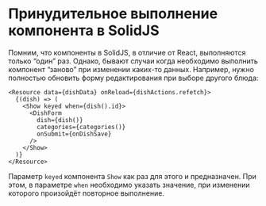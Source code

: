 # Принудительное выполнение компонента в SolidJS

Помним, что компоненты в SolidJS, в отличие от React, выполняются только “один” раз. Однако, бывают случаи когда необходимо выполнить компонент “заново” при изменении каких-то данных. Например, нужно полностью обновить форму редактирования при выборе другого блюда:

```tsx
<Resource data={dishData} onReload={dishActions.refetch}>
  {(dish) => (
    <Show keyed when={dish().id}>
      <DishForm
        dish={dish()}
        categories={categories()}
        onSubmit={onDishSave}
      />
    </Show>
  )}
</Resource>
```

Параметр `keyed` компонента `Show` как раз для этого и предназначен. При этом, в параметре `when` необходимо указать значение, при изменении которого произойдёт повторное выполнение.
